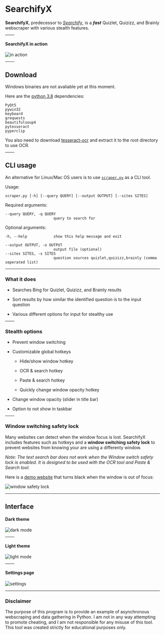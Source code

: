# SearchifyX


**SearchifyX**, predecessor to *[Searchify](https://www.reddit.com/user/daijro/comments/jg7wee/searchify_quizletbrainly_searcher/)*, is a ***fast*** Quizlet, Quizizz, and Brainly webscraper with various stealth features.

<hr width=30>

#### SearchifyX in action

![in action](https://user-images.githubusercontent.com/72637910/147515480-236fe392-6282-44bc-b888-54f15adeb523.gif)


<hr width=30>

## Download

Windows binaries are not avaliable yet at this moment.

Here are the [python 3.8](https://www.python.org/downloads/release/python-389/) dependencies:

```
PyQt5
pywin32
keyboard
grequests
beautifulsoup4
pytesseract
pyperclip
```

You also need to download [tesseract-ocr](https://cdn.discordapp.com/attachments/714922631693860956/925180968808087572/tesseract-ocr.7z) and extract it to the root directory to use OCR.

<hr width=30>

## CLI usage

An alternative for Linux/Mac OS users is to use [`scraper.py`](https://github.com/daijro/SearchifyX/blob/main/scraper.py) as a CLI tool.

Usage:
```
scraper.py [-h] [--query QUERY] [--output OUTPUT] [--sites SITES]
```

Required arguments:

```
--query QUERY, -q QUERY
                      query to search for
```

Optional arguments:

```
-h, --help            show this help message and exit

--output OUTPUT, -o OUTPUT
                      output file (optional)
--sites SITES, -s SITES
                      question sources quizlet,quizizz,brainly (comma seperated list)
```

---


### What it does

-   Searches Bing for Quizlet, Quizizz, and Brainly results

-   Sort results by how similar the identified question is to the input question

-   Various different options for input for stealthy use

<hr width=30>

### Stealth options

- Prevent window switching

- Customizable global hotkeys

    - Hide/show window hotkey

    - OCR & search hotkey

    - Paste & search hotkey

    - Quickly change window opacity hotkey

- Change window opacity (slider in title bar)

- Option to not show in taskbar

<hr width=30>

### Window switching safety lock

Many websites can detect when the window focus is lost. SearchifyX includes features such as hotkeys and a __window switching safety lock__ to prevent websites from knowing your are using a differenty window.

*Note: The text search bar does not work when the Window switch safety lock is enabled. It is designed to be used with the OCR tool and Paste & Search tool.*

Here is a [demo website](https://www.codingwithjesse.com/demo/2007-05-16-detect-browser-window-focus/) that turns black when the window is out of focus:

![window safety lock](https://i.imgur.com/mGBAV1K.gif)


---

## Interface


#### Dark theme

![dark mode](https://i.imgur.com/AjFaiJY.png)

<hr width=30>

#### Light theme

![light mode](https://i.imgur.com/NISQ8oX.png)

<hr width=30>

#### Settings page

![settings](https://i.imgur.com/iOciyxd.png)


---

### Disclaimer

The purpose of this program is to provide an example of asynchronous webscraping and data gathering in Python. I am not in any way attempting to promote cheating, and I am not responsible for any misuse of this tool. This tool was created strictly for educational purposes only.
